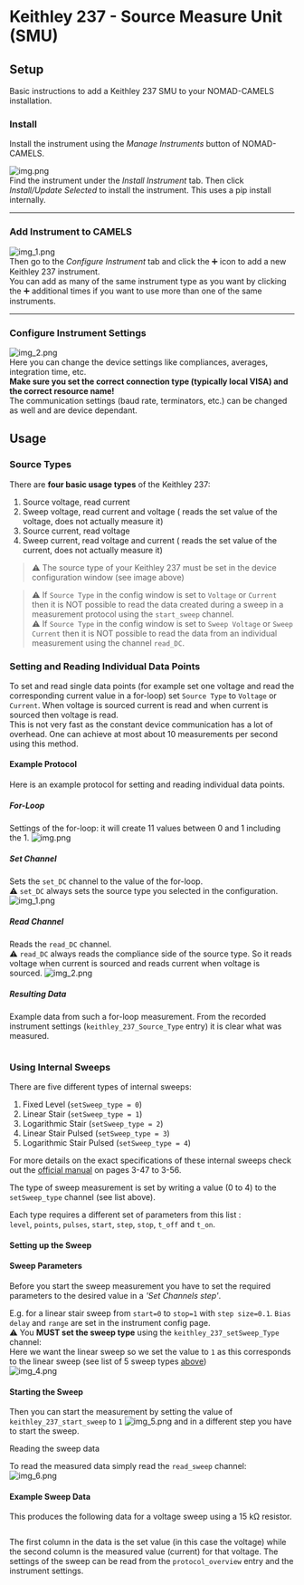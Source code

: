 # Keithley 237 - Source Measure Unit (SMU)
## Setup
Basic instructions to add a Keithley 237 SMU to your NOMAD-CAMELS installation.
### Install
Install the instrument using the _Manage Instruments_ button of NOMAD-CAMELS. 

![img.png](k237_img.png)\
Find the instrument under the _Install Instrument_ tab. Then click _Install/Update Selected_ to install the instrument. This uses a pip install internally.

---
### Add Instrument to CAMELS
![img_1.png](k237_img_1.png)\
Then go to the _Configure Instrument_ tab and click the &#10133; icon to add a new Keithley 237 instrument.\
You can add as many of the same instrument type as you want by  clicking the &#10133; additional times if you want to use more than one of the same instruments. 

---
### Configure Instrument Settings
![img_2.png](k237_img_2.png)\
Here you can change the device settings like compliances, averages, integration time, etc.\
**Make sure you set the correct connection type (typically local VISA) and the correct resource name!**\
The communication settings (baud rate, terminators, etc.) can be changed as well and are device dependant.

## Usage
### Source Types
There are **four basic usage types** of the Keithley 237:

1. Source voltage, read current
2. Sweep voltage, read current and voltage ( reads the set value of the voltage, does not actually measure it)
3. Source current, read voltage
4. Sweep current, read voltage and current ( reads the set value of the current, does not actually measure it)

> &#9888; The source type of your Keithley 237 must be set in the device configuration window (see image above)

> &#9888; If `Source Type` in the config window is set to `Voltage` or `Current` then it is NOT possible to read the data created during a sweep in a measurement protocol using the `start_sweep` channel.\
> &#9888; If `Source Type` in the config window is set to `Sweep Voltage` or `Sweep Current` then it is NOT possible to read the data from an individual measurement using the channel `read_DC`.  
 
### Setting and Reading Individual Data Points
To set and read single data points (for example set one voltage and read the corresponding current value in a for-loop) set `Source Type` to `Voltage` or `Current`. When voltage is sourced current is read and when current is sourced then voltage is read.\
This is not very fast as the constant device communication has a lot of overhead. One can achieve at most about 10 measurements per second using this method.

#### Example Protocol
Here is an example protocol for setting and reading individual data points.
##### For-Loop
Settings of the for-loop: it will create 11 values between 0 and 1 including the 1.
![img.png](img.png)
##### Set Channel
Sets the `set_DC` channel to the value of the for-loop.\
&#9888; `set_DC` always sets the source type you selected in the configuration.
![img_1.png](img_1.png) 
##### Read Channel
Reads the `read_DC` channel.\
&#9888; `read_DC` always reads the compliance side of the source type. So it reads voltage when current is sourced and reads current when voltage is sourced.
![img_2.png](img_2.png)

##### Resulting Data
Example data from such a for-loop measurement. From the recorded instrument settings (`keithley_237_Source_Type` entry) it is clear what was measured.

[comment]: <> (<details>)

[comment]: <> (  <summary>Display example data</summary>)
```{image} img_3.png
```

[comment]: <> (<img src="img_3.png"/>)

[comment]: <> (</details>)

### Using Internal Sweeps
There are five different types of internal sweeps:
1. Fixed Level (`setSweep_type = 0`)
2. Linear Stair (`setSweep_type = 1`)
3. Logarithmic Stair (`setSweep_type = 2`)
4. Linear Stair Pulsed (`setSweep_type = 3`)
5. Logarithmic Stair Pulsed (`setSweep_type = 4`)

For more details on the exact specifications of these internal sweeps check out the [official manual](https://download.tek.com/manual/236_900_01E.pdf) on pages 3-47 to 3-56.

The type of sweep measurement is set by writing a value (0 to 4) to the  `setSweep_type` channel (see list above).

Each type requires a different set of parameters from this list :\
`level`, `points`, `pulses`, `start`, `step`, `stop`, `t_off` and `t_on`.

#### Setting up the Sweep
#### Sweep Parameters
Before you start the sweep measurement you have to set the required parameters to the desired value in a _'Set Channels step'_. 

E.g. for a linear stair sweep from `start=0` to `stop=1` with `step size=0.1`. `Bias delay` and `range` are set in the instrument config page.\
&#9888; You **MUST set the sweep type** using the `keithley_237_setSweep_Type` channel:\
Here we want the linear sweep so we set the value to `1` as this corresponds to the linear sweep (see list of 5 sweep types [above](#using-internal-sweeps))\
![img_4.png](img_4.png)

#### Starting the Sweep

Then you can start the measurement by setting the value of `keithley_237_start_sweep` to `1`
![img_5.png](img_5.png)
and in a different step you have to start the sweep.

Reading the sweep data

To read the measured data simply read the `read_sweep` channel:
![img_6.png](img_6.png)

#### Example Sweep Data

This produces the following data for a voltage sweep using a 15 k&#8486; resistor.
```{image} img_7.png
```

[comment]: <> (<details>)

[comment]: <> (  <summary>Display example data</summary>)

[comment]: <> (<img src="img_7.png"/>)

[comment]: <> (</details>)

The first column in the data is the set value (in this case the voltage) while the second column is the measured value (current) for that voltage.
The settings of the sweep can be read from the `protocol_overview` entry and the instrument settings.

